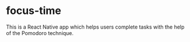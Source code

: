 # focus-time
This is a React Native app which helps users complete tasks with the help of the Pomodoro technique. 
